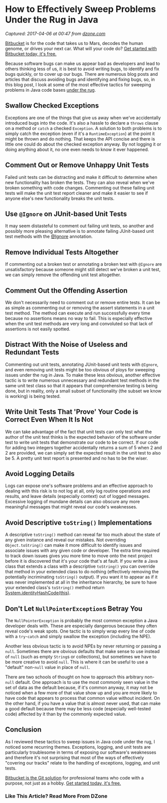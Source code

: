 # How to Effectively Sweep Problems Under the Rug in Java

_Captured: 2017-04-06 at 00:47 from [dzone.com](https://dzone.com/articles/how-to-effectively-sweep-problems-under-the-rug-in-Java?oid=twitter&utm_content=buffer246d2&utm_medium=social&utm_source=twitter.com&utm_campaign=buffer)_

[Bitbucket](https://dzone.com/go?i=201143&u=https%3A%2F%2Fbitbucket.org%2Fproduct%3Futm_source%3Ddzone%26utm_medium%3Dpaid-content%26utm_content%3Dtext-code-that-takes-us-to-mars%26utm_campaign%3Dbitbucket_adexp-bbtofu_dzone-text) is for the code that takes us to Mars, decodes the human genome, or drives your next car. What will your code do? [Get started with Bitbucket today, it's free.](https://dzone.com/go?i=201143&u=https%3A%2F%2Fbitbucket.org%2Fproduct%3Futm_source%3Ddzone%26utm_medium%3Dpaid-content%26utm_content%3Dtext-code-that-takes-us-to-mars%26utm_campaign%3Dbitbucket_adexp-bbtofu_dzone-text)

Because software bugs can make us appear bad as developers and lead to others thinking less of us, it is best to avoid writing bugs, to identify and fix bugs quickly, or to cover up our bugs. There are numerous blog posts and articles that discuss avoiding bugs and identifying and fixing bugs, so, in this blog post, I look at some of the most effective tactics for sweeping problems in Java code bases [under the rug](http://idioms.thefreedictionary.com/sweep+under+the+rug).

## **Swallow Checked Exceptions**

Exceptions are one of the things that give us away when we've accidentally introduced bugs into the code. It's also a hassle to declare a `throws` clause on a method or `catch` a checked `Exception`. A solution to both problems is to simply catch the exception (even if it's a `RuntimeException`) at the point it might be thrown and do nothing. That keeps the API concise and there is little one could do about the checked exception anyway. By not logging it or doing anything about it, no one even needs to know it ever happened.

## **Comment Out or Remove Unhappy Unit Tests**

Failed unit tests can be distracting and make it difficult to determine when new functionality has broken the tests. They can also reveal when we've broken something with code changes. Commenting out these failing unit tests will make the unit test report cleaner and make it easier to see if anyone else's new functionality breaks the unit tests.

## **Use `@Ignore` on JUnit-based Unit Tests**

It may seem distasteful to comment out failing unit tests, so another and possibly more pleasing alternative is to annotate failing JUnit-based unit test methods with the [@Ignore](http://junit.sourceforge.net/javadoc/org/junit/Ignore.html) annotation.

## **Remove Individual Tests Altogether**

If commenting out a broken test or annotating a broken test with `@Ignore` are unsatisfactory because someone might still detect we've broken a unit test, we can simply remove the offending unit test altogether.

## **Comment Out the Offending Assertion**

We don't necessarily need to comment out or remove entire tests. It can be as simple as commenting out or removing the assert statements in a unit test method. The method can execute and run successfully every time because no assertions means no way to fail. This is especially effective when the unit test methods are very long and convoluted so that lack of assertions is not easily spotted.

## **Distract With the Noise of Useless and Redundant Tests**

Commenting out unit tests, annotating JUnit-based unit tests with `@Ignore`, and even removing unit tests might be too obvious of ploys for sweeping issues under the rug in Java. To make these less obvious, another effective tactic is to write numerous unnecessary and redundant test methods in the same unit test class so that it appears that comprehensive testing is being done, but in reality, only a small subset of functionality (the subset we know is working) is being tested.

## **Write Unit Tests That 'Prove' Your Code is Correct Even When It Is Not**

We can take advantage of the fact that unit tests can only test what the author of the unit test thinks is the expected behavior of the software under test to write unit tests that demonstrate our code to be correct. If our code for adding two integers together accidentally returns a sum of 5 when 2 and 2 are provided, we can simply set the expected result in the unit test to also be 5. A pretty unit test report is presented and no has to be the wiser.

## **Avoid Logging Details**

Logs can expose one's software problems and an effective approach to dealing with this risk is to not log at all, only log routine operations and results, and leave details (especially context) out of logged messages. Excessive logging of mundane details can also obscure any more meaningful messages that might reveal our code's weaknesses.

## **Avoid Descriptive `toString()` Implementations**

A descriptive `toString()` method can reveal far too much about the state of any given instance and reveal our mistakes. Not overriding `Object.toString()` can make it more difficult to identify issues and associate issues with any given code or developer. The extra time required to track down issues gives you more time to move onto the next project before it is discovered that it's your code that's at fault. If you write a Java class that extends a class with a descriptive `toString()` you can override that method in your extended class to do nothing (effectively removing the potentially incriminating `toString()` output). If you want it to appear as if it was never implemented at all in the inheritance hierarchy, be sure to have your extended class's `toString()` method return [System.identityHashCode(this)](https://docs.oracle.com/javase/8/docs/api/java/lang/System.html#identityHashCode-java.lang.Object-).

## **Don't Let `NullPointerException`s Betray You**

The `NullPointerException` is probably the most common exception a Java developer deals with. These are especially dangerous because they often reveal code's weak spots. One tactic is to simply wrap every line of code with a `try`-`catch` and simply swallow the exception (including the NPE).

Another less obvious tactic is to avoid NPEs by never returning or passing a `null`. Sometimes there are obvious defaults that make sense to use instead of `null` (such as empty `String`s or collections), but sometimes we have to be more creative to avoid `null`. This is where it can be useful to use a "default" non-`null` value in place of `null`.

There are two schools of thought on how to approach this arbitrary non-`null` default. One approach is to use the most commonly seen value in the set of data as the default because, if it's common anyway, it may not be noticed when a few more of that value show up and you are more likely to have code that appears to process that common value without incident. On the other hand, if you have a value that is almost never used, that can make a good default because there may be less code (especially well-tested code) affected by it than by the commonly expected value.

## **Conclusion**

As I reviewed these tactics to sweep issues in Java code under the rug, I noticed some recurring themes. Exceptions, logging, and unit tests are particularly troublesome in terms of exposing our software's weaknesses and therefore it's not surprising that most of the ways of effectively "covering our tracks" relate to the handling of exceptions, logging, and unit tests.

[Bitbucket is the Git solution](https://dzone.com/go?i=201144&u=https%3A%2F%2Fbitbucket.org%2Fproduct%3Futm_source%3Ddzone%26utm_medium%3Dpaid-content%26utm_content%3Dtext-teams-who-code-with-a-purpose%26utm_campaign%3Dbitbucket_adexp-bbtofu_dzone-text) for professional teams who code with a purpose, not just as a hobby. [Get started today, it's free.](https://dzone.com/go?i=201144&u=https%3A%2F%2Fbitbucket.org%2Fproduct%3Futm_source%3Ddzone%26utm_medium%3Dpaid-content%26utm_content%3Dtext-teams-who-code-with-a-purpose%26utm_campaign%3Dbitbucket_adexp-bbtofu_dzone-text)

### Like This Article? Read More From DZone
